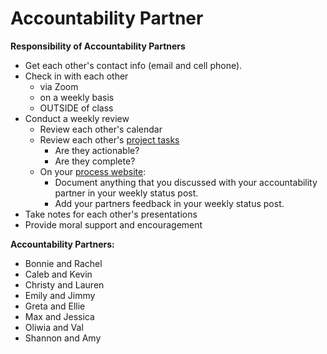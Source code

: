 # Accountability Partner

**Responsibility of Accountability Partners**

* Get each other's contact info \(email and cell phone\).
* Check in with each other 
  * via Zoom 
  * on a weekly basis 
  * OUTSIDE of class
* Conduct a weekly review
  * Review each other's calendar
  * Review each other's [project tasks](personal_kanban.md)
    * Are they actionable?
    * Are they complete?
  * On your [process website](../pre-work/website.md):
    * Document anything that you discussed with your accountability partner in your weekly status post.
    * Add your partners feedback in your weekly status post.
* Take notes for each other's presentations
* Provide moral support and encouragement

**Accountability Partners:**

* Bonnie and Rachel
* Caleb and Kevin
* Christy and Lauren
* Emily and Jimmy
* Greta and Ellie
* Max and Jessica
* Oliwia and Val
* Shannon and Amy



